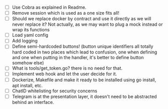 - [ ] Use Cobra as explained in Readme.
- [ ] Remove session which is used as a one size fits all!
- [ ] Should we replace docker by contract and use it directly as we will never replace it? Not actually, as we may want to plug a mock instead or wrap its functions
- [ ] Load yaml config
- [ ] Add logging
- [ ] Define semi-hardcoded buttons! (button unique identifiers all totally hard coded in two places which lead to confusion, one when defining and one when putting in the handler, it's better to define button somehow else)
- [ ] What is tools/get_token.go? there is no need for that.
- [ ] Implement web hook and let the user decide for it.
- [ ] Dockerize, Makefile and make it ready to be installed using go install, apt install, etc.
- [ ] ChatID whitelisting for security concerns
- [ ] Telegram is at the presentation layer, it doesn't need to be abstracted behind an interface.